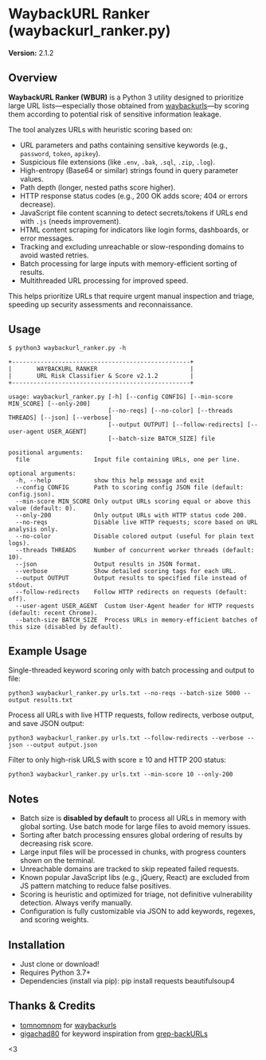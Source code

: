 # WaybackURL Ranker (waybackurl_ranker.py)

**Version:** 2.1.2

## Overview

**WaybackURL Ranker (WBUR)** is a Python 3 utility designed to prioritize large URL lists—especially those obtained from [waybackurls](https://github.com/tomnomnom/waybackurls)—by scoring them according to potential risk of sensitive information leakage.

The tool analyzes URLs with heuristic scoring based on:

- URL parameters and paths containing sensitive keywords (e.g., `password`, `token`, `apikey`).
- Suspicious file extensions (like `.env`, `.bak`, `.sql`, `.zip`, `.log`).
- High-entropy (Base64 or similar) strings found in query parameter values.
- Path depth (longer, nested paths score higher).
- HTTP response status codes (e.g., 200 OK adds score; 404 or errors decrease).
- JavaScript file content scanning to detect secrets/tokens if URLs end with `.js` (needs improvement). 
- HTML content scraping for indicators like login forms, dashboards, or error messages.
- Tracking and excluding unreachable or slow-responding domains to avoid wasted retries.
- Batch processing for large inputs with memory-efficient sorting of results.
- Multithreaded URL processing for improved speed.

This helps prioritize URLs that require urgent manual inspection and triage, speeding up security assessments and reconnaissance.

## Usage

    $ python3 waybackurl_ranker.py -h

    +--------------------------------------------------+
    |       WAYBACKURL RANKER                          |
    |       URL Risk Classifier & Score v2.1.2         |
    +--------------------------------------------------+

    usage: waybackurl_ranker.py [-h] [--config CONFIG] [--min-score MIN_SCORE] [--only-200]
                                [--no-reqs] [--no-color] [--threads THREADS] [--json] [--verbose]
                                [--output OUTPUT] [--follow-redirects] [--user-agent USER_AGENT]
                                [--batch-size BATCH_SIZE] file

    positional arguments:
      file                  Input file containing URLs, one per line.

    optional arguments:
      -h, --help            show this help message and exit
      --config CONFIG       Path to scoring config JSON file (default: config.json).
      --min-score MIN_SCORE Only output URLs scoring equal or above this value (default: 0).
      --only-200            Only output URLs with HTTP status code 200.
      --no-reqs             Disable live HTTP requests; score based on URL analysis only.
      --no-color            Disable colored output (useful for plain text logs).
      --threads THREADS     Number of concurrent worker threads (default: 10).
      --json                Output results in JSON format.
      --verbose             Show detailed scoring tags for each URL.
      --output OUTPUT       Output results to specified file instead of stdout.
      --follow-redirects    Follow HTTP redirects on requests (default: off).
      --user-agent USER_AGENT  Custom User-Agent header for HTTP requests (default: recent Chrome).
      --batch-size BATCH_SIZE  Process URLs in memory-efficient batches of this size (disabled by default).


## Example Usage

Single-threaded keyword scoring only with batch processing and output to file:

    python3 waybackurl_ranker.py urls.txt --no-reqs --batch-size 5000 --output results.txt

Process all URLs with live HTTP requests, follow redirects, verbose output, and save JSON output:

    python3 waybackurl_ranker.py urls.txt --follow-redirects --verbose --json --output output.json

Filter to only high-risk URLS with score ≥ 10 and HTTP 200 status:

    python3 waybackurl_ranker.py urls.txt --min-score 10 --only-200

## Notes

- Batch size is **disabled by default** to process all URLs in memory with global sorting. Use batch mode for large files to avoid memory issues.
- Sorting after batch processing ensures global ordering of results by decreasing risk score.
- Large input files will be processed in chunks, with progress counters shown on the terminal.
- Unreachable domains are tracked to skip repeated failed requests.
- Known popular JavaScript libs (e.g., jQuery, React) are excluded from JS pattern matching to reduce false positives.
- Scoring is heuristic and optimized for triage, not definitive vulnerability detection. Always verify manually.
- Configuration is fully customizable via JSON to add keywords, regexes, and scoring weights.

## Installation

- Just clone or download!
- Requires Python 3.7+
- Dependencies (install via pip): pip install requests beautifulsoup4

## Thanks & Credits

- [tomnomnom](https://github.com/tomnomnom) for [waybackurls](https://github.com/tomnomnom/waybackurls)
- [gigachad80](https://github.com/gigachad80) for keyword inspiration from [grep-backURLs](https://github.com/gigachad80/grep-backURLs/blob/main/grep_keywords.txt)

<3

